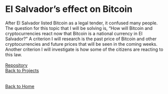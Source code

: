 # El Salvador’s effect on Bitcoin

After El Salvador listed Bitcoin as a legal tender, it confused many people. The question for this topic that I will be solving is, “How will Bitcoin and cryptocurrencies react now that Bitcoin is a national currency in El Salvador?” A criterion I will research is the past price of Bitcoin and other cryptocurrencies and future prices that will be seen in the coming weeks. Another criterion I will investigate is how some of the citizens are reacting to this law.
<br/>
<br/>
[Repository](https://github.com/jahed323/jahed323.github.io/tree/main/El%20Salvador’s%20effect%20on%20Bitcoin)
<br/>
[Back to Projects](https://jahed323.github.io/projects)
<br/>
<br/>
<br/>
[Back to Home](https://jahed323.github.io/)
